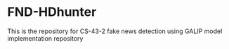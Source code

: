 # FND-HDhunter
This is the repository for CS-43-2 fake news detection using GALIP model implementation repository
